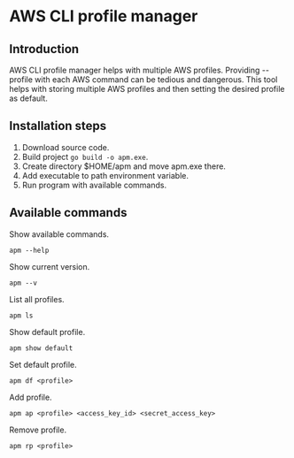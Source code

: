 # AWS CLI profile manager

## Introduction

AWS CLI profile manager helps with multiple AWS profiles. Providing --profile with each AWS command can be tedious and dangerous. This tool helps with storing multiple AWS profiles and then setting the desired profile as default.

## Installation steps

1. Download source code.
2. Build project ```go build -o apm.exe```.
3. Create directory $HOME/apm and move apm.exe there.
4. Add executable to path environment variable.
5. Run program with available commands.

## Available commands

Show available commands.
```
apm --help
```

Show current version.
```
apm --v
```

List all profiles.
```
apm ls
```

Show default profile.
```
apm show default
```

Set default profile.
```
apm df <profile>
```

Add profile.
```
apm ap <profile> <access_key_id> <secret_access_key>
```

Remove profile.
```
apm rp <profile>
```
